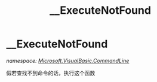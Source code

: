 ﻿---
title: __ExecuteNotFound
---

# __ExecuteNotFound
_namespace: [Microsoft.VisualBasic.CommandLine](N-Microsoft.VisualBasic.CommandLine.html)_

假若查找不到命令的话，执行这个函数




